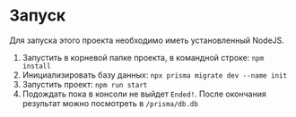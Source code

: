 # Запуск

Для запуска этого проекта необходимо иметь установленный NodeJS.

1. Запустить в корневой папке проекта, в командной строке: `npm install`
2. Инициализировать базу данных: `npx prisma migrate dev --name init`
3. Запустить проект: `npm run start`
4. Подождать пока в консоли не выйдет `Ended!`. После окончания результат можно посмотреть в `/prisma/db.db`

